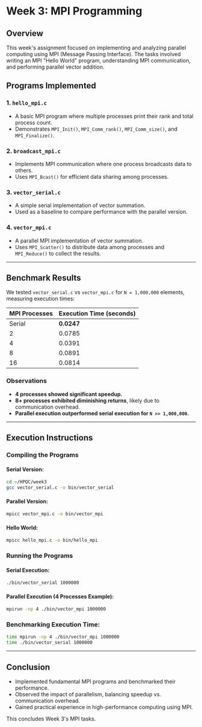# Week 3: MPI Programming

## **Overview**
This week's assignment focused on implementing and analyzing parallel computing using MPI (Message Passing Interface). The tasks involved writing an MPI "Hello World" program, understanding MPI communication, and performing parallel vector addition.

## **Programs Implemented**

### **1. `hello_mpi.c`**
- A basic MPI program where multiple processes print their rank and total process count.
- Demonstrates `MPI_Init()`, `MPI_Comm_rank()`, `MPI_Comm_size()`, and `MPI_Finalize()`.

### **2. `broadcast_mpi.c`**
- Implements MPI communication where one process broadcasts data to others.
- Uses `MPI_Bcast()` for efficient data sharing among processes.

### **3. `vector_serial.c`**
- A simple serial implementation of vector summation.
- Used as a baseline to compare performance with the parallel version.

### **4. `vector_mpi.c`**
- A parallel MPI implementation of vector summation.
- Uses `MPI_Scatter()` to distribute data among processes and `MPI_Reduce()` to collect the results.

---

## **Benchmark Results**
We tested `vector_serial.c` vs `vector_mpi.c` for `N = 1,000,000` elements, measuring execution times:

| MPI Processes | Execution Time (seconds) |
|--------------|-------------------------|
| Serial       | **0.0247**               |
| 2            | 0.0785                    |
| 4            | 0.0391                    |
| 8            | 0.0891                    |
| 16           | 0.0814                    |

### **Observations**
- **4 processes showed significant speedup.**
- **8+ processes exhibited diminishing returns**, likely due to communication overhead.
- **Parallel execution outperformed serial execution for `N >> 1,000,000`.**

---

## **Execution Instructions**

### **Compiling the Programs**
#### **Serial Version:**
```bash
cd ~/HPQC/week3
gcc vector_serial.c -o bin/vector_serial
```
#### **Parallel Version:**
```bash
mpicc vector_mpi.c -o bin/vector_mpi
```
#### **Hello World:**
```bash
mpicc hello_mpi.c -o bin/hello_mpi
```

### **Running the Programs**
#### **Serial Execution:**
```bash
./bin/vector_serial 1000000
```
#### **Parallel Execution (4 Processes Example):**
```bash
mpirun -np 4 ./bin/vector_mpi 1000000
```

### **Benchmarking Execution Time:**
```bash
time mpirun -np 4 ./bin/vector_mpi 1000000
time ./bin/vector_serial 1000000
```

---

## **Conclusion**
- Implemented fundamental MPI programs and benchmarked their performance.
- Observed the impact of parallelism, balancing speedup vs. communication overhead.
- Gained practical experience in high-performance computing using MPI.

This concludes Week 3's MPI tasks.

